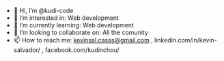 - 👋 Hi, I’m @kudi-code
- 👀 I’m interested in: Web development
- 🌱 I’m currently learning: Web development
- 💞️ I’m looking to collaborate on: All the comunity
- 📫 How to reach me: kevinsal.casas@gmail.com , linkedin.com/in/kevin-salvador/ , facebook.com/kudinchou/

<!---
I´m new user. i´m so excited
--->
